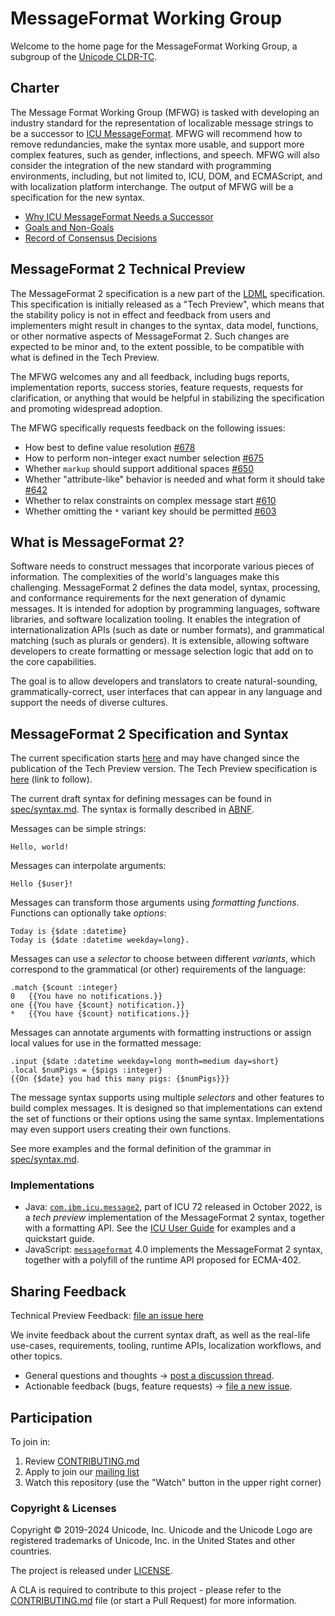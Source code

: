 # MessageFormat Working Group

Welcome to the home page for the MessageFormat Working Group, a subgroup of the [Unicode CLDR-TC](https://cldr.unicode.org).

## Charter

The Message Format Working Group (MFWG) is tasked with developing an industry standard for the representation of localizable message strings to be a successor to [ICU MessageFormat](https://unicode-org.github.io/icu/userguide/format_parse/messages/). MFWG will recommend how to remove redundancies, make the syntax more usable, and support more complex features, such as gender, inflections, and speech. MFWG will also consider the integration of the new standard with programming environments, including, but not limited to, ICU, DOM, and ECMAScript, and with localization platform interchange. The output of MFWG will be a specification for the new syntax.

- [Why ICU MessageFormat Needs a Successor](docs/why_mf_next.md)
- [Goals and Non-Goals](docs/goals.md)
- [Record of Consensus Decisions](docs/consensus_decisions.md)

## MessageFormat 2 Technical Preview

The MessageFormat 2 specification is a new part of
the [LDML](https://www.unicode.org/reports/tr35/) specification.
This specification is initially released as a "Tech Preview", 
which means that the stability policy is not in effect and feedback from
users and implementers might result in changes to the syntax, data model,
functions, or other normative aspects of MessageFormat 2.
Such changes are expected to be minor and, to the extent possible,
to be compatible with what is defined in the Tech Preview.

The MFWG welcomes any and all feedback, including bugs reports, implementation
reports, success stories, feature requests, requests for clarification, 
or anything that would be helpful in stabilizing the specification and
promoting widespread adoption.

The MFWG specifically requests feedback on the following issues:
- How best to define value resolution [#678](https://github.com/unicode-org/message-format-wg/issues/678)
- How to perform non-integer exact number selection [#675](https://github.com/unicode-org/message-format-wg/issues/675)
- Whether `markup` should support additional spaces [#650](https://github.com/unicode-org/message-format-wg/issues/650)
- Whether "attribute-like" behavior is needed and what form it should take [#642](https://github.com/unicode-org/message-format-wg/issues/642)
- Whether to relax constraints on complex message start [#610](https://github.com/unicode-org/message-format-wg/issues/610)
- Whether omitting the `*` variant key should be permitted [#603](https://github.com/unicode-org/message-format-wg/issues/603)

## What is MessageFormat 2?

Software needs to construct messages that incorporate various pieces of information. 
The complexities of the world's languages make this challenging.
MessageFormat 2 defines the data model, syntax, processing, and conformance requirements 
for the next generation of dynamic messages. 
It is intended for adoption by programming languages, software libraries, and software localization tooling.
It enables the integration of internationalization APIs (such as date or number formats),
and grammatical matching (such as plurals or genders). 
It is extensible, allowing software developers to create formatting
or message selection logic that add on to the core capabilities.

The goal is to allow developers and translators to create natural-sounding, grammatically-correct,
user interfaces that can appear in any language and support the needs of diverse cultures.

## MessageFormat 2 Specification and Syntax

The current specification starts [here](spec/README.md) and may have changed since the publication
of the Tech Preview version.
The Tech Preview specification is [here](tr35-messageformat.md) (link to follow).

The current draft syntax for defining messages can be found in [spec/syntax.md](./spec/syntax.md).
The syntax is formally described in [ABNF](spec/message.abnf).

Messages can be simple strings:

    Hello, world!

Messages can interpolate arguments:

    Hello {$user}!

Messages can transform those arguments using _formatting functions_.
Functions can optionally take _options_:

    Today is {$date :datetime}
    Today is {$date :datetime weekday=long}.

Messages can use a _selector_ to choose between different _variants_,
which correspond to the grammatical (or other) requirements of the language:

    .match {$count :integer}
    0   {{You have no notifications.}}
    one {{You have {$count} notification.}}
    *   {{You have {$count} notifications.}}

Messages can annotate arguments with formatting instructions
or assign local values for use in the formatted message:

    .input {$date :datetime weekday=long month=medium day=short}
    .local $numPigs = {$pigs :integer}
    {{On {$date} you had this many pigs: {$numPigs}}}

The message syntax supports using multiple _selectors_ and other features
to build complex messages.
It is designed so that implementations can extend the set of functions or their options
using the same syntax. 
Implementations may even support users creating their own functions.

See more examples and the formal definition of the grammar in [spec/syntax.md](./spec/syntax.md).

### Implementations

- Java: [`com.ibm.icu.message2`](https://unicode-org.github.io/icu-docs/apidoc/dev/icu4j/index.html?com/ibm/icu/message2/package-summary.html), part of ICU 72 released in October 2022, is a _tech preview_ implementation of the MessageFormat 2 syntax, together with a formatting API. See the [ICU User Guide](https://unicode-org.github.io/icu/userguide/format_parse/messages/mf2.html) for examples and a quickstart guide.
- JavaScript: [`messageformat`](https://github.com/messageformat/messageformat/tree/master/packages/mf2-messageformat) 4.0 implements the MessageFormat 2 syntax, together with a polyfill of the runtime API proposed for ECMA-402.

## Sharing Feedback

Technical Preview Feedback: [file an issue here](https://github.com/unicode-org/message-format-wg/issues/new?labels=Preview-Feedback&projects=&template=tech-preview-feedback.md&title=%5BFEEDBACK%5D+)

We invite feedback about the current syntax draft, as well as the real-life use-cases, requirements, tooling, runtime APIs, localization workflows, and other topics.

- General questions and thoughts → [post a discussion thread](https://github.com/unicode-org/message-format-wg/discussions).
- Actionable feedback (bugs, feature requests) → [file a new issue](https://github.com/unicode-org/message-format-wg/issues).

## Participation

To join in:

1. Review [CONTRIBUTING.md](./CONTRIBUTING.md)
2. Apply to join our [mailing list](https://groups.google.com/a/chromium.org/forum/#!forum/message-format-wg)
3. Watch this repository (use the "Watch" button in the upper right corner)

### Copyright & Licenses

Copyright © 2019-2024 Unicode, Inc. Unicode and the Unicode Logo are registered trademarks of Unicode, Inc. in the United States and other countries.

The project is released under [LICENSE](./LICENSE).

A CLA is required to contribute to this project - please refer to the [CONTRIBUTING.md](./CONTRIBUTING.md) file (or start a Pull Request) for more information.

